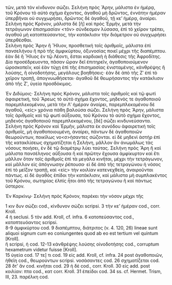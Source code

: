 τῶν, μετά τὸν κίνδυνον σώζει. Σελήνη πρὸς Ἄρην, μάλιστα ἐν ἡμέρᾳ,  
τοῦ Κρόνου τὸ αὐτὸ σχήμα ἔχοντος, ἀγαθοῦ μὴ δρῶντος, ἐννάτην ἡμέραν ὑπερβῆναι οὐ συγχωρήσει, δρῶντος δὲ ἀγαθοῦ, τῇ κε’ ἡμέρᾳ, ἀναίρει.  
Σελήνη πρὸς Κρόνον, μάλιστα δὲ [ἢ] καὶ πρὸς Ἑρμῆν, μετὰ τὴν τετράγωνον ἐπισημασίαν <τὸν> σύνδεσμον λύσασα, ἐπὶ τὸ χεῖρον τρέπει, ἀγαθοῦ μὴ κατοπτεύσαντος, τὴν κατάκλισιν τὴν διάμετρον οὐ συγχωρήσει ὑπερθέσθαι.  
Σελήνη πρὸς Ἄρην ἢ Ἥλιον, προσθετική τοῖς ἀριθμοῖς, μάλιστα ἐπὶ πανσελήνου ἢ πρὸ τῆς ἀμφικύρτου, ὀξυνοσίας ποιεῖ μέχρι τῆς διαπέμπτου. ἐὰν δὲ ἢ Ἥλιος ἐν τῷ Λέοντι, ἔσται καρδιακὴ ἡ διάθεσις τῆς Ἀφροδίτης. Δία προσέδρευοντα, πᾶσαν ὥραν δεῖ ἐπιτηρεῖν, ἀγαθοποιούμενον ὡροσκοπεῖν, καὶ ἐὰν τύχῃ ἐπὶ τῆς ἐπισημασίας ἐνισταμένης, κάνθρέψης ἢ λούσης, ἢ οἰνοδοτήσης, μεγάλους βοηθήσεις· ἐὰν δὲ ἀπὸ τῆς Ζʹ ἐπὶ τὸ χεῖρον τραπῇ, ἀπογνυωθήσεται· ἀγαθοῦ δὲ θεωρήσαντος τὴν κατάκλισιν ἀπὸ τῆς Ζʹ, ὑγεία προσδόκιμος.  

Ἐν Διδύμοις· Σελήνη πρὸς Κρόνον, μάλιστα τοῖς ἀριθμοῖς καὶ τῷ φωτὶ ἀφαιρετική, τοῦ Ἄρεως τὸ αὐτὸ σχήμα ἔχοντος, μηδενὸς τε ἀγαθοποιοῦ παρεμπλεκομένου, μετὰ τὴν Λʹ ἡμέραν ἀναίρει, παρεμπλεκομένου δὲ ἀγαθοῦ, <εἰς> χρόνια πάθη βαλούσα σώζει. Σελήνη πρὸς Ἄρην, μάλιστα τοῖς ἀριθμοῖς καὶ τῷ φωτὶ αὔξουσα, τοῦ Κρόνου τὸ αὐτὸ σχήμα ἔχοντος, μηδενὸς ἀγαθοποιοῦ παρεμπλεκομένου, [δέ] σώζει κινδυνεύσαντα. Σελήνη πρὸς Κρόνον καὶ Ἑρμῆν, μάλιστα ἐκ συνόδου ἀφαιρετική τοῖς ἀριθμοῖς, μὴ ἀγαθοποιουμένη, ἀναίρει, πάντων δὲ ἀγαθοποιῶν θεωρούντων, ποικίλως νο<σ>ήσαντες σώζονται. εἰ δὲ μηδενὶ ἀστήρ ἐπὶ τῆς κατακλίσεως σχηματίζηται ἡ Σελήνη, μᾶλλον ἂν ἀνωμάλως τὰς νόσους ποιήσει, ἐν δὲ τῷ διαμέτρῳ λύει ταύτας. Σελήνη πρὸς Ἄρη ἢ καὶ μάλιστα πανσέληνος αὔξουσα ἢ καὶ πρῶτην ἔχουσα ἀμφίκυρτον καὶ ἔτι μᾶλλον ὅταν τοῖς ἀριθμοῖς ἐπὶ τὰ μεγάλα κινῆται, μέχρι τὴν τετράγωνον, καὶ μᾶλλον εἰς ἀπόγνωσην ῥέπουσα· εἰ δὲ ἀπὸ τῆς τετραγώνου ἡ νόσος ἐπὶ τὸ μεῖζον τραπῇ, καὶ <εἰς> τὴν κοιλίαν κατενεχθείη, ἀναιροῦνται πάντως. εἰ δὲ ἀγαθὸς ἐπίδοι τὴν κατάκλισιν, καὶ μάλιστα μὴ συμπλακέντος τοῦ Κρόνου, σωτηρίας ἐλπίς ἦτοι ἀπὸ τῆς τετραγώνου ἢ καὶ πάντως ὕστερον.  

Ἐν Καρκίνῳ· Σελήνη πρὸς Κρόνον, παρέκει τὴν νόσον μέχρι τῆς

1 κιν δυν σώζει cod., κίνδυνον σώζει scripsi. 3 τὴν κε’ ἡμέραν cod., corr. Kroll.  
4 ἡ seclusi. 5 τὸν add. Kroll, cf. infra. 6 κατοπεύσαντος cod., κατοπτευόαντος scripsi.  
8-9 ἀμφικύρτου cod. 9 διαπέμπτου, διάτριτος (v. 4. 120, 26) lineae sunt aliquoi signum cum eo coniungentes quod ab eo est tertium vel quintum [Kroll].  
ἥ scripsi, ἡ cod. 12-13 κάνθρέψης λούσης οἰνοδοτήσης cod., corruptum hexametrum videtur fuisse [Kroll].  
15 ὑγεία cod. 17 τε] τι cod. 19 εἰς add. Kroll, cf. infra. 24 post ἀγαθοποιῶν, ἠθεῖη cod., θεωρούντων scripsi. νοσάσαντες cod. 26 σχηματίζεται cod.  
28 δτ’ ἄν cod. κινῆται cod. 29 ἡ δὲ cod., corr. Kroll. 30 εἰς add. post κοιλίαν: πτα cod., κατ corr. Kroll. 31 ἐπείδοι cod. 34 ss. cf. Hermet. Trism, III, 23. παρέλκη cod.